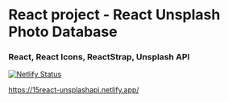   <h1>React project - React Unsplash Photo Database</h1>
  <h3>React, React Icons, ReactStrap, Unsplash API</h3>

[![Netlify Status](https://api.netlify.com/api/v1/badges/3c7672d1-82b8-491a-8f00-bbbd49b36a16/deploy-status)](https://app.netlify.com/sites/15react-unsplashapi/deploys)

https://15react-unsplashapi.netlify.app/
